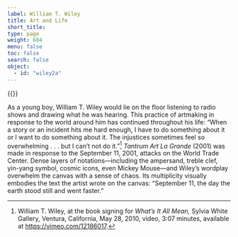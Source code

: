 ```yaml
---
label: William T. Wiley
title: Art and Life
short_title:
type: page
weight: 684
menu: false
toc: false
search: false
object:
  - id: "wiley2a"
---
```


{{<q-figure id="wiley3a" >}}


As a young boy, William T. Wiley would lie on the floor listening to radio shows and drawing what he was hearing. This practice of artmaking in response to the world around him has continued throughout his life: “When a story or an incident hits me hard enough, I have to do something about it or I want to do something about it. The injustices sometimes feel so overwhelming . . . but I can’t not do it.”[^1] *Tantrum Art La Grande* (2001) was made in response to the September 11, 2001, attacks on the World Trade Center. Dense layers of notations—including the ampersand, treble clef, yin-yang symbol, cosmic icons, even Mickey Mouse—and Wiley’s wordplay overwhelm the canvas with a sense of chaos. Its multiplicity visually embodies the text the artist wrote on the canvas: “September 11, the day the earth stood still and went faster.”

[^1]: William T. Wiley, at the book signing for *What’s It All Mean,* Sylvia White Gallery, Ventura, California, May 28, 2010, video, 3:07 minutes, available at https://vimeo.com/12186017.

